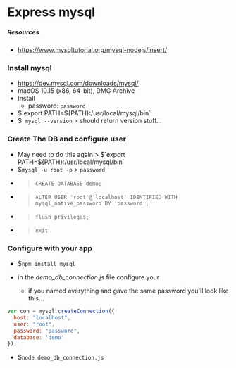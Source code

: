 # Express mysql

##### Resources
- https://www.mysqltutorial.org/mysql-nodejs/insert/

### Install mysql
- https://dev.mysql.com/downloads/mysql/
- macOS 10.15 (x86, 64-bit), DMG Archive
- Install
  - password: `password`
- $`export PATH=${PATH}:/usr/local/mysql/bin`  
- $` mysql --version` > should return version stuff...


### Create The DB and configure user
- May need to do this again > $`export PATH=${PATH}:/usr/local/mysql/bin`  
- $`mysql -u root -p` > `password`
- >`CREATE DATABASE demo;`
- >`ALTER USER 'root'@'localhost' IDENTIFIED WITH mysql_native_password BY 'password';`
- >`flush privileges;`
- >`exit`

### Configure with your app
- $`npm install mysql`

- in the *demo_db_connection.js* file configure your
  - if you named everything and gave the same password you'll look like this...

```javascript
var con = mysql.createConnection({
  host: "localhost",
  user: "root",
  password: "password",
  database: 'demo'
});
```

- $`node demo_db_connection.js`
